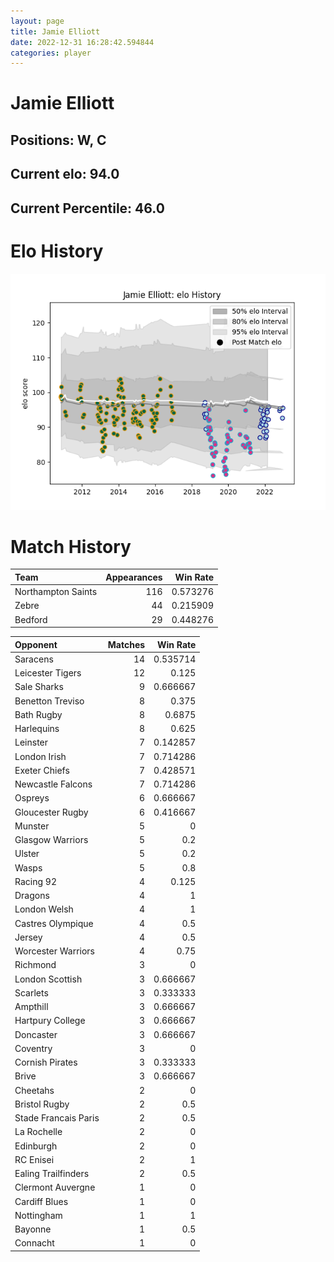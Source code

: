 ```yaml
---  
layout: page  
title: Jamie Elliott  
date: 2022-12-31 16:28:42.594844  
categories: player  
---
```

# Jamie Elliott

## Positions: W, C

## Current elo: 94.0

## Current Percentile: 46.0

# Elo History


![elo history](history_JamieElliott.png)
# Match History


| Team               |   Appearances |   Win Rate |
|:-------------------|--------------:|-----------:|
| Northampton Saints |           116 |   0.573276 |
| Zebre              |            44 |   0.215909 |
| Bedford            |            29 |   0.448276 |

| Opponent             |   Matches |   Win Rate |
|:---------------------|----------:|-----------:|
| Saracens             |        14 |   0.535714 |
| Leicester Tigers     |        12 |   0.125    |
| Sale Sharks          |         9 |   0.666667 |
| Benetton Treviso     |         8 |   0.375    |
| Bath Rugby           |         8 |   0.6875   |
| Harlequins           |         8 |   0.625    |
| Leinster             |         7 |   0.142857 |
| London Irish         |         7 |   0.714286 |
| Exeter Chiefs        |         7 |   0.428571 |
| Newcastle Falcons    |         7 |   0.714286 |
| Ospreys              |         6 |   0.666667 |
| Gloucester Rugby     |         6 |   0.416667 |
| Munster              |         5 |   0        |
| Glasgow Warriors     |         5 |   0.2      |
| Ulster               |         5 |   0.2      |
| Wasps                |         5 |   0.8      |
| Racing 92            |         4 |   0.125    |
| Dragons              |         4 |   1        |
| London Welsh         |         4 |   1        |
| Castres Olympique    |         4 |   0.5      |
| Jersey               |         4 |   0.5      |
| Worcester Warriors   |         4 |   0.75     |
| Richmond             |         3 |   0        |
| London Scottish      |         3 |   0.666667 |
| Scarlets             |         3 |   0.333333 |
| Ampthill             |         3 |   0.666667 |
| Hartpury College     |         3 |   0.666667 |
| Doncaster            |         3 |   0.666667 |
| Coventry             |         3 |   0        |
| Cornish Pirates      |         3 |   0.333333 |
| Brive                |         3 |   0.666667 |
| Cheetahs             |         2 |   0        |
| Bristol Rugby        |         2 |   0.5      |
| Stade Francais Paris |         2 |   0.5      |
| La Rochelle          |         2 |   0        |
| Edinburgh            |         2 |   0        |
| RC Enisei            |         2 |   1        |
| Ealing Trailfinders  |         2 |   0.5      |
| Clermont Auvergne    |         1 |   0        |
| Cardiff Blues        |         1 |   0        |
| Nottingham           |         1 |   1        |
| Bayonne              |         1 |   0.5      |
| Connacht             |         1 |   0        |